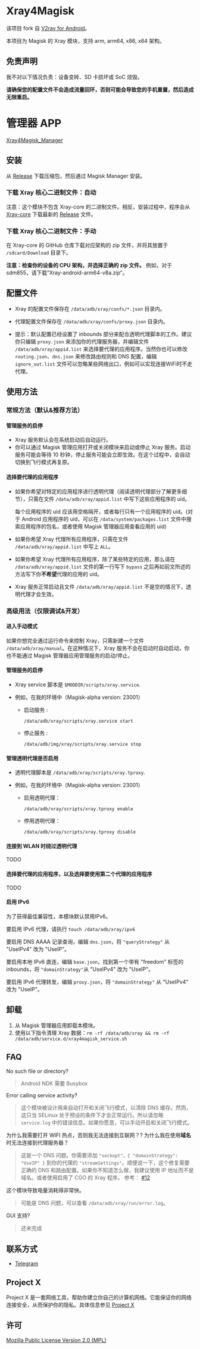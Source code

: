 
# Xray4Magisk
该项目 fork 自 [V2ray for Android](https://github.com/Magisk-Modules-Repo/v2ray)。

本项目为 Magisk 的 Xray 模块，支持 arm, arm64, x86, x64 架构。


## 免责声明
我不对以下情况负责：设备变砖、SD 卡损坏或 SoC 烧毁。

**请确保您的配置文件不会造成流量回环，否则可能会导致您的手机重置，然后造成无限重启。**


# 管理器 APP
[Xray4Magisk_Manager](https://github.com/whalechoi/Xray4Magisk_Manager)



## 安装

从 [Release](<https://github.com/Asterisk4Magisk/Xray4Magisk/releases>) 下载压缩包，然后通过 Magisk Manager 安装。

### 下载 Xray 核心二进制文件：自动
注意：这个模块不包含 Xray-core 的二进制文件。相反，安装过程中，程序会从 [Xray-core](<https://github.com/XTLS/Xray-core>) 下载最新的 [Release](<https://github.com/XTLS/Xray-core/releases>) 文件。

### 下载 Xray 核心二进制文件：手动
在 Xray-core 的 GitHub 仓库下载对应架构的 zip 文件，并将其放置于 `/sdcard/Download` 目录下。

**注意：检查你的设备的 CPU 架构，并选择正确的 zip 文件。**
例如，对于 sdm855，请下载“Xray-android-arm64-v8a.zip”。




## 配置文件

- Xray 的配置文件保存在 `/data/adb/xray/confs/*.json` 目录内。
- 代理配置文件保存在 `/data/adb/xray/confs/proxy.json` 目录内。

- 提示：默认配置已经设置了 inbounds 部分来配合透明代理脚本的工作。建议你只编辑 `proxy.json` 来添加你的代理服务器，并编辑文件 `/data/adb/xray/appid.list` 来选择要代理的应用程序。当然你也可以修改 `routing.json`、`dns.json` 来修改路由规则和 DNS 配置，编辑 `ignore_out.list` 文件可以忽略某些网络出口，例如可以实现连接WiFi时不走代理。




## 使用方法

### 常规方法（默认&推荐方法）

#### 管理服务的启停

- Xray 服务默认会在系统启动后自动运行。
- 你可以通过 Magisk 管理应用打开或关闭模块来启动或停止 Xray 服务。启动服务可能会等待 10 秒钟，停止服务可能会立即生效。在这个过程中，会自动切换到飞行模式再复原。



#### 选择要代理的应用程序

- 如果你希望对特定的应用程序进行透明代理（阅读透明代理部分了解更多细节），只需在文件 `/data/adb/xray/appid.list` 中写下这些应用程序的 uid。 

  每个应用程序的 uid 应该用空格隔开，或者每行只有一个应用程序的 uid。(对于 Android 应用程序的 uid，可以在 `/data/system/packages.list` 文件中搜索应用程序的包名，或者使用 Magisk 管理器应用查看应用的 uid)

- 如果你希望 Xray 代理所有应用程序，只需在文件 `/data/adb/xray/appid.list` 中写上 `ALL`。

- 如果你希望 Xray 代理所有应用程序，除了某些特定的应用，那么请在 `/data/adb/xray/appid.list` 文件的第一行写下 `bypass` 之后再如前文所述的方法写下你**不希望**代理的应用的 uid。

- Xray 服务正常启动且文件 `/data/adb/xray/appid.list` 不是空的情况下，透明代理才会生效。


### 高级用法（仅限调试&开发）

#### 进入手动模式

如果你想完全通过运行命令来控制 Xray，只需新建一个文件 `/data/adb/xray/manual`。在这种情况下，Xray 服务不会在启动时自动启动，你也不能通过 Magisk 管理器应用管理服务的启动/停止。



#### 管理服务的启停

- Xray service 脚本是 `$MODDIR/scripts/xray.service`.

- 例如，在我的环境中（Magisk-alpha version: 23001）

  - 启动服务 : 

    `/data/adb/xray/scripts/xray.service start`

  - 停止服务 :

    `/data/adb/img/xray/scripts/xray.service stop`



#### 管理透明代理是否启用

- 透明代理脚本是 `/data/adb/xray/scripts/xray.tproxy`.

- 例如，在我的环境中（Magisk-alpha version: 23001）

  - 启用透明代理： 

    `/data/adb/xray/scripts/xray.tproxy enable`

  - 停用透明代理：

    `/data/adb/xray/scripts/xray.tproxy disable`


#### 连接到 WLAN 时绕过透明代理
TODO

#### 选择要代理的应用程序，以及选择要使用第二个代理的应用程序
TODO

#### 启用 IPv6
为了获得最佳兼容性，本模块默认禁用IPv6。

要启用 IPv6 代理，请执行 `touch /data/adb/xray/ipv6`

要启用 DNS AAAA 记录查询，编辑 `dns.json`，将 `"queryStrategy"` 从 "UseIPv4" 改为 "UseIP"。

要启用本地 IPv6 直连，编辑 `base.json`，找到第一个带有 "freedom" 标签的 inbounds，将 `"domainStrategy"`从 "UseIPv4" 改为 "UseIP"。

要启用 IPv6 代理转发，编辑 `proxy.json`，将 `"domainStrategy"` 从 "UseIPv4" 改为 "UseIP"。



## 卸载

1. 从 Magisk 管理器应用卸载本模块。
2. 使用以下指令清理 Xray 数据：`rm -rf /data/adb/xray && rm -rf /data/adb/service.d/xray4magisk_service.sh`



## FAQ
No such file or directory?
> Android NDK 需要 Busybox

Error calling service activity?
> 这个模块被设计用来自动打开和关闭飞行模式，以清除 DNS 缓存。然而，这只当 SELinux 处于预设的条件下才会正常运行。所以请忽略 `service.log` 中的错误信息。如果你愿意，可以手动开启和关闭飞行模式。

为什么我需要打开 WIFI 热点，否则我无法连接到互联网？?
为什么我在使用**域名**时无法连接到代理服务器？
> 这是一个 DNS 问题。你需要添加 `"sockopt"。{ "domainStrategy": "UseIP" }` 到你的代理的 `"streamSettings"`。顺便说一下，这个修复需要正确的 DNS 和路由配置。如果你不知道怎么做，我建议使用 IP 地址而不是域名。或者使用启用了 CGO 的 Xray 程序。 参考： [#12](https://github.com/CerteKim/Xray4Magisk/issues/12)

这个模块导致电量消耗得非常快。
> 可能是 DNS 问题，可以查看 `/data/adb/xray/run/error.log`。

GUI 支持?
> 还未完成




## 联系方式
- [Telegram](https://t.me/AsteriskFactory)


## Project X

Project X 是一套网络工具，帮助你建立你自己的计算机网络。它能保证你的网络连接安全，从而保护你的隐私。具体信息参见 [Project X](https://github.com/XTLS/xray-core)




## 许可

[Mozilla Public License Version 2.0 (MPL)](https://github.com/XTLS/Xray-core/blob/main/LICENSE)
